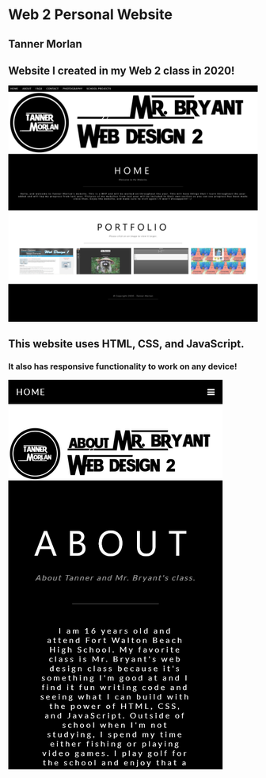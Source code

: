 

# Web 2 Personal Website

## Tanner Morlan


## Website I created in my Web 2 class in 2020!

![homepage.png](img/homepage.png "Homepage")

## This website uses HTML, CSS, and JavaScript.

### It also has responsive functionality to work on any device!

![homepage-responsive.png](img/homepage-responsive.png "Responsive Homepage")